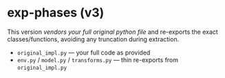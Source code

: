 
# exp-phases (v3)

This version *vendors your full original python file* and re-exports the exact classes/functions, avoiding any truncation during extraction.

- `original_impl.py` — your full code as provided
- `env.py` / `model.py` / `transforms.py` — thin re-exports from `original_impl.py`
